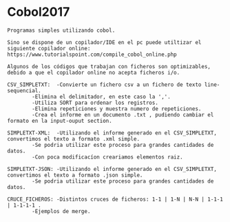 # Cobol2017
	Programas simples utilizando cobol.
  
	Sino se dispone de un copilador/IDE en el pc puede utiltizar el siguiente copilador online:
	https://www.tutorialspoint.com/compile_cobol_online.php
	
	Algunos de los códigos que trabajan con ficheros son optimizables,
	debido a que el copilador online no acepta ficheros i/o.
	
	CSV_SIMPLETXT:  -Convierte un fichero csv a un fichero de texto line-sequencial.
			-Elimina el delimitador, en este caso la ','.
			-Utiliza SORT para ordenar los registros.
			-Elimina repeticiones y muestra numero de repeticiones.	
			-Crea el informe en un documento .txt , pudiendo cambiar el formato en la input-ouput section.
	
	SIMPLETXT-XML:	-Utilizando el informe generado en el CSV_SIMPLETXT, convertimos el texto a formato .xml simple.
			-Se podria utilizar este proceso para grandes cantidades de datos.
			-Con poca modificacíon creariamos elementos raiz.

	SIMPLETXT-JSON:	-Utilizando el informe generado en el CSV_SIMPLETXT, convertimos el texto a formato .json simple.
			-Se podria utilizar este proceso para grandes cantidades de datos.
	
	CRUCE_FICHEROS: -Distintos cruces de ficheros: 1-1 | 1-N | N-N | 1-1-1 | 1-1-1-1 .
			-Ejemplos de merge.
			
